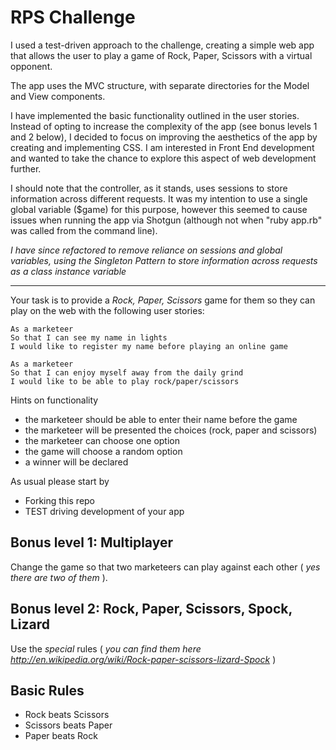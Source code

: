 # RPS Challenge

I used a test-driven approach to the challenge, creating a simple web app that allows the user to play a game of Rock, Paper, Scissors with a virtual opponent.

The app uses the MVC structure, with separate directories for the Model and View components.

I have implemented the basic functionality outlined in the user stories. Instead of opting to increase the complexity of the app (see bonus levels 1 and 2 below), I decided to focus on improving the aesthetics of the app by creating and implementing CSS. I am interested in Front End development and wanted to take the chance to explore this aspect of web development further.

I should note that the controller, as it stands, uses sessions to store information across different requests. It was my intention to use a single global variable ($game) for this purpose, however this seemed to cause issues when running the app via Shotgun (although not when "ruby app.rb" was called from the command line).

<em>I have since refactored to remove reliance on sessions and global variables, using the Singleton Pattern to store information across requests as a class instance variable</em>

* * *

Your task is to provide a _Rock, Paper, Scissors_ game for them so they can play on the web with the following user stories:

```
As a marketeer
So that I can see my name in lights
I would like to register my name before playing an online game

As a marketeer
So that I can enjoy myself away from the daily grind
I would like to be able to play rock/paper/scissors
```

Hints on functionality

- the marketeer should be able to enter their name before the game
- the marketeer will be presented the choices (rock, paper and scissors)
- the marketeer can choose one option
- the game will choose a random option
- a winner will be declared


As usual please start by

* Forking this repo
* TEST driving development of your app


## Bonus level 1: Multiplayer

Change the game so that two marketeers can play against each other ( _yes there are two of them_ ).

## Bonus level 2: Rock, Paper, Scissors, Spock, Lizard

Use the _special_ rules ( _you can find them here http://en.wikipedia.org/wiki/Rock-paper-scissors-lizard-Spock_ )

## Basic Rules

- Rock beats Scissors
- Scissors beats Paper
- Paper beats Rock
